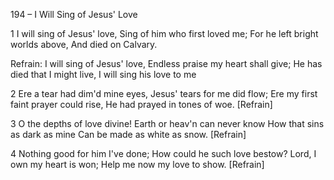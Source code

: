 194 – I Will Sing of Jesus' Love


1
I will sing of Jesus' love,
Sing of him who first loved me;
For he left bright worlds above,
And died on Calvary.

Refrain:
I will sing of Jesus' love,
Endless praise my heart shall give;
He has died that I might live,
I will sing his love to me

2
Ere a tear had dim'd mine eyes,
Jesus' tears for me did flow;
Ere my first faint prayer could rise,
He had prayed in tones of woe.  [Refrain]

3
O the depths of love divine!
Earth or heav'n can never know
How that sins as dark as mine
Can be made as white as snow.  [Refrain]

4
Nothing good for him I've done;
How could he such love bestow?
Lord, I own my heart is won;
Help me now my love to show.  [Refrain]
